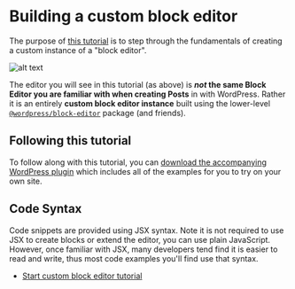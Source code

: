 # Building a custom block editor

The purpose of [this tutorial](/docs/how-to-guides/platform/custom-block-editor/tutorial.md) is to step through the fundamentals of creating a custom instance of a "block editor".

![alt text](https://wordpress.org/gutenberg/files/2020/03/editor.png 'The Standalone Editor instance populated with example Blocks within a custom WP Admin page.')

The editor you will see in this tutorial (as above) is **_not_ the same Block Editor you are familiar with when creating Posts** in with WordPress. Rather it is an entirely **custom block editor instance** built using the lower-level [`@wordpress/block-editor`](/packages/block-editor/README.md) package (and friends).

## Following this tutorial

To follow along with this tutorial, you can [download the accompanying WordPress plugin](https://github.com/getdave/standalone-block-editor) which includes all of the examples for you to try on your own site.

## Code Syntax

Code snippets are provided using JSX syntax. Note it is not required to use JSX to create blocks or extend the editor, you can use plain JavaScript. However, once familiar with JSX, many developers tend find it is easier to read and write, thus most code examples you'll find use that syntax.

-   [Start custom block editor tutorial](/docs/how-to-guides/platform/custom-block-editor/tutorial.md)
